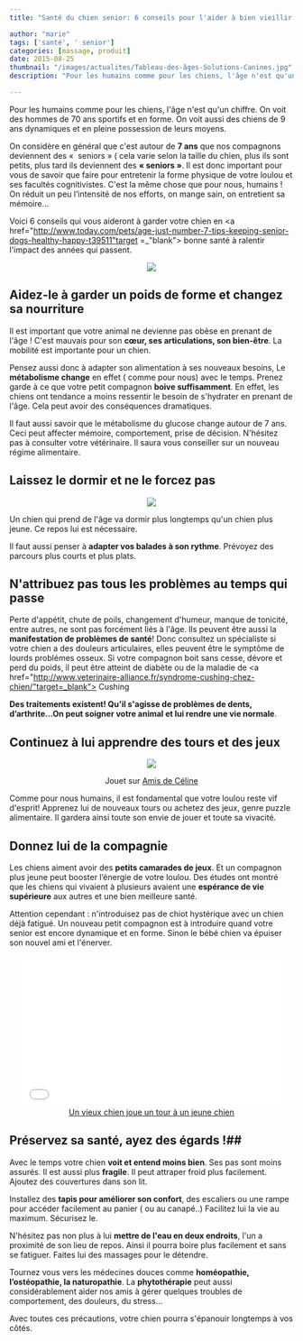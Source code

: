 ```yaml
---
title: "Santé du chien senior: 6 conseils pour l'aider à bien vieillir "

author: "marie"
tags: ['santé', ' senior']
categories: [massage, produit]
date: 2015-08-25
thumbnail: "/images/actualites/Tableau-des-âges-Solutions-Canines.jpg"
description: "Pour les humains comme pour les chiens, l'âge n'est qu'un chiffre. On voit des hommes de 70 ans sportifs et en forme. On voit aussi des chiens de 9 ans dynamiques et en pleine possession de leurs moyens.  "

---
```



Pour les humains comme pour les chiens, l'âge n'est qu'un chiffre. On voit des hommes de 70 ans sportifs et en forme. On voit aussi des chiens de 9 ans dynamiques et en pleine possession de leurs moyens.


On considère en général que c'est autour de <b>7 ans</b> que nos compagnons deviennent des «  seniors » ( cela varie selon la taille du chien, plus ils sont petits, plus tard ils deviennent des <b>« seniors »</b>. Il est donc important pour vous de savoir que faire pour entretenir la forme physique de votre loulou et ses facultés cognitivistes. C'est la même chose que pour nous, humains ! On réduit un peu l’intensité de nos efforts, on mange sain, on entretient sa mémoire...


Voici 6 conseils qui vous aideront à garder votre chien en <a href="http://www.today.com/pets/age-just-number-7-tips-keeping-senior-dogs-healthy-happy-t39511"target =_"blank"> bonne santé</a> à ralentir l'impact des années qui passent.






<p align="center"><img src= "/images/actualites/Tableau-des-âges-Solutions-Canines.jpg"></p>



## Aidez-le à garder un poids de forme et changez sa nourriture ##

Il est important que votre animal ne devienne pas obèse en prenant de l'âge ! C'est mauvais pour son <b>cœur, ses articulations, son bien-être</b>. La mobilité est importante pour un chien.

Pensez aussi donc à adapter son alimentation à ses nouveaux besoins, Le <b>métabolisme change</b> en effet ( comme pour nous) avec le temps. Prenez garde à ce que votre petit compagnon  <b>boive suffisamment</b>. En effet, les chiens ont tendance a moins ressentir le besoin de s'hydrater en prenant de l'âge. Cela peut avoir des conséquences dramatiques.

Il faut aussi savoir que le métabolisme du glucose change autour de 7 ans. Ceci peut affecter mémoire, comportement, prise de décision.
N'hésitez pas à consulter votre vétérinaire. Il saura vous conseiller sur un nouveau régime alimentaire.


## Laissez le dormir et ne le forcez pas ##

<p align= "center"><img src= "/images/actualites/sleeping-dog-3017081.jpg"</p>

Un chien qui prend de l'âge va dormir plus longtemps qu'un chien plus jeune. Ce repos lui est nécessaire.


Il faut aussi penser à <b>adapter vos balades à son rythme</b>. Prévoyez des parcours plus courts et plus plats.


## N'attribuez pas tous les problèmes au temps qui passe ##

Perte d'appétit, chute de poils, changement d'humeur, manque de tonicité, entre autres, ne sont pas forcément liés à l'âge. Ils peuvent être aussi la <b>manifestation de problèmes de santé</b>! Donc consultez un spécialiste si votre chien a des douleurs articulaires, elles peuvent être le symptôme de lourds problémes osseux. Si votre compagnon boit sans cesse, dévore et perd du poids, il peut être atteint de diabète ou de la maladie de <a href="http://www.veterinaire-alliance.fr/syndrome-cushing-chez-chien/"target=_blank"> Cushing </a>

<b>Des traitements existent! Qu'il s'agisse de problèmes de dents, d’arthrite...On peut soigner votre animal et lui rendre une vie normale</b>.

## Continuez à lui apprendre des tours et des jeux ##

<p align= "center"><img src= "/images/actualites/jouet-nourriture.jpg"</p>


<p align="center"> Jouet sur

<a href="http://www.lesamisdeceline.fr/">
    Amis de Céline
</a>

 </p>

Comme pour nous humains, il est fondamental que votre loulou reste vif d'esprit! Apprenez lui de nouveaux tours ou achetez des jeux, genre puzzle alimentaire.
Il gardera ainsi toute son envie de jouer et toute sa vivacité.



## Donnez lui de la compagnie ##
Les chiens aiment avoir des <b>petits camarades de jeux</b>. Et un compagnon plus jeune peut booster l’énergie de votre loulou.
Des études ont montré que les chiens qui vivaient à plusieurs avaient une <b>espérance de vie supérieure</b> aux autres et une bien meilleure santé.


Attention cependant : n'introduisez pas de chiot hystérique avec un chien déjà fatigué. Un nouveau petit compagnon est à introduire quand votre senior est encore dynamique et en forme. Sinon le bébé chien va épuiser son nouvel ami et l'énerver.

<p align ="center"><iframe frameborder="0" width="480" height="270" src="//www.dailymotion.com/embed/video/x2kncjg" allowfullscreen></iframe><br /><a href="http://www.dailymotion.com/video/x2kncjg_un-vieux-chien-joue-un-tour-a-un-jeune-chien_animals" target=_"blank">Un vieux chien joue un tour &agrave; un jeune chien</a></p>


## Préservez sa santé, ayez des égards !##

Avec le temps votre chien <b>voit et entend moins bien</b>. Ses pas sont moins assurés. Il est aussi plus <b>fragile</b>. Il peut attraper froid plus facilement. Ajoutez des couvertures dans son lit.

Installez des <b>tapis pour améliorer son confort</b>, des escaliers ou une rampe pour accéder facilement au panier ( ou au canapé..) Facilitez lui la vie au maximum. Sécurisez le.

N'hésitez pas non plus à lui <b>mettre de l'eau en deux endroits</b>, l'un a proximité de son lieu de repos. Ainsi il pourra boire plus facilement et sans se fatiguer.
Faites lui des massages pour le détendre.

Tournez vous vers les médecines douces comme <b>homéopathie, l’ostéopathie, la naturopathie</b>. La <b>phytothérapie</b> peut aussi considérablement aider nos amis à gérer quelques troubles de comportement, des douleurs, du stress...

Avec toutes ces précautions, votre chien pourra s'épanouir longtemps à vos côtés.








